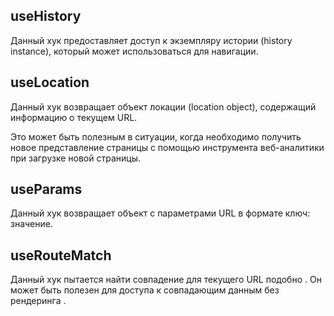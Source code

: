 ## useHistory 

Данный хук предоставляет доступ к экземпляру истории (history instance), который может использоваться для навигации.

## useLocation

Данный хук возвращает объект локации (location object), содержащий информацию о текущем URL. 

Это может быть полезным в ситуации, когда необходимо получить новое представление страницы с помощью инструмента веб-аналитики при загрузке новой страницы.

## useParams

Данный хук возвращает объект с параметрами URL в формате ключ: значение.

## useRouteMatch

Данный хук пытается найти совпадение для текущего URL подобно <Route>. Он может быть полезен для доступа к совпадающим данным без рендеринга <Route>.
